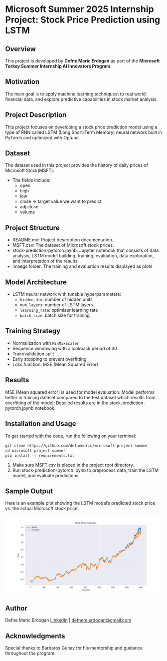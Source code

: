 # Microsoft Summer 2025 Internship Project: Stock Price Prediction using LSTM

## Overview
This project is developed by **Defne Meric Erdogan** as part of the **Microsoft Turkey Summer Internship AI Innovators Program**.

## Motivation
The main goal is to apply machine learning techniquest to real world financial data, and explore predictive capabilities in stock market analysis.

## Project Description
This project focuses on developing a stock price prediction model using a type of RNN called LSTM (Long Short-Term Memory) neural network built in PyTorch and optimized with Optuna.

## Dataset
The dataset used in this project provides the history of daily prices of Microsoft Stock(MSFT). 
- The fields include:
    - open
    - high
    - low
    - close -> target value we want to predict
    - adj close
    - volume

## Project Structure
- README.md: Project description documentation.
- MSFT.csv: The dataset of Microsoft stock prices.
- stock-prediction-pytorch.ipynb: Jupyter notebook that consists of data analysis, LSTM model building, training, evaluation, data exploration, and interpretation of the results
- imaegs folder: The training and evaluation results displayed as plots

## Model Architecture

- LSTM neural network with tunable hyperparameters:
  - `hidden_dim`: number of hidden units
  - `num_layers`: number of LSTM layers
  - `learning_rate`: optimizer learning rate
  - `batch_size`: batch size for training

## Training Strategy
- Normalization with `MinMaxScaler`
- Sequence windowing with a lookback period of 30
- Train/validation split
- Early stopping to prevent overfitting
- Loss function: MSE (Mean Squared Error)

## Results
MSE (Mean squared error) is used for model evaluation. Model performs better in training dataset compared to the test dataset which results from overfitting of the model. Detailed results are in the stock-prediction-pytorch.jpynb notebook.

## Installation and Usage
To get started with the code, run the following on your terminal:
~~~
git clone https://github.com/defnemeric/microsoft-project-summer
cd microsoft-project-summer
pip install -r requirements.txt
~~~
1) Make sure MSFT.csv is placed in the project root directory.
2) Run stock-prediction-pytorch.ipynb to preprocess data, train the LSTM model, and evaluate predictions.

## Sample Output
Here is an example plot showing the LSTM model’s predicted stock price vs. the actual Microsoft stock price:

![LSTM Prediction](images/lstm_prediction.png)

## Author
Defne Meric Erdogan [LinkedIn](https://www.linkedin.com/in/defne-meric-erdogan/) | defnem.erdogan@gmail.com

## Acknowledgments
Special thanks to Barbaros Gunay for his mentorship and guidance throughout the program.

